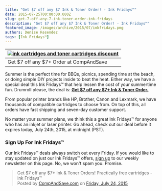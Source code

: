 ```yaml
---
title: "Get $7 off any $7 Ink & Toner Order! - Ink Fridays™"
date: 2015-07-25T00:00:00.000Z
slug: get-7-off-any-7-ink-toner-order-ink-fridays
description: "Get $7 off any $7 Ink & Toner Order! - Ink Fridays™"
featured_image: /images/archive/2015/07/inkfridays.png
authors: Denise Resendez
tags: [Ink Fridays™]
---
```


| [![ink cartridges and toner cartridges discount ](/blog/images/inkfridays.png "Get $7 off any $7+ Ink & Toner Order")](/blog/images/inkfridays.png) |
| ---------------------------------------------------------------------------------------------------------------------------------------------- |
| Get $7 off any $7+ Order at CompAndSave                                                                                                        |

Summer is the perfect time for BBQs, picnics, spending time at the beach, or doing simple DIY projects inside to beat the heat. Either way, we have a special deal this Ink Fridays™ that help lessen the cost of your summertime fun. Drumroll please, the deal is: **[Get $7 off any $7+ Ink & Toner Order.](https://www.compandsave.com/ink-fridays)** 

From popular printer brands like HP, Brother, Canon and Lexmark, we have thousands of compatible cartridges to choose from. On top of this, all orders have fast shipping and seven-day customer support.

No matter your summer plans, we think this a great Ink Fridays™ for anyone who has an inkjet or laser printer. Go ahead, check out our deal before it expires today, July 24th, 2015, at midnight (PST).

### Sign Up For Ink Fridays™

Our Ink Fridays™ deals always switch out every Friday. If you would like to stay updated on just our Ink Fridays™ offers, [sign up](https://www.compandsave.com/ink-fridays) to our weekly newsletter on this page. No, we won't spam you. Promise.

> Get $7 off any $7+ Ink & Toner Orders! Practically free cartridges - Ink Fridays™  
> Posted by [CompAndSave.com](https://www.facebook.com/compandsave.ink) on [Friday, July 24, 2015](https://www.facebook.com/compandsave.ink)